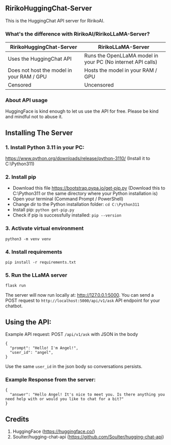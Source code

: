 ## RirikoHuggingChat-Server

This is the HuggingChat API server for RirikoAI.

### What's the difference with RirikoAI/RirikoLLaMA-Server?

| RirikoHuggingChat-Server                  | RirikoLLaMA-Server                                          |
|-------------------------------------------|-------------------------------------------------------------|
| Uses the HuggingChat API                  | Runs the OpenLLaMA model in your PC (No internet API calls) |
| Does not host the model in your RAM / GPU | Hosts the model in your RAM / GPU                           |
| Censored                                  | Uncensored                                                  |

### About API usage

HuggingFace is kind enough to let us use the API for free. Please be kind and mindful not to abuse it.

## Installing The Server

### 1. Install Python 3.11 in your PC:

https://www.python.org/downloads/release/python-3110/ (Install it to C:\Python311)

### 2. Install pip

- Download this file https://bootstrap.pypa.io/get-pip.py (Download this to C:\Python311 or the
  same directory where your Python installation is)
- Open your terminal (Command Prompt / PowerShell)
- Change dir to the Python installation folder: `cd C:\Python311`
- Install pip: `python get-pip.py`
- Check if pip is successfully installed: `pip --version`

### 3. Activate virtual environment

```python3 -m venv venv```

### 4. Install requirements

```pip install -r requirements.txt```

### 5. Run the LLaMA server

```flask run```

The server will now run locally at:  http://127.0.0.1:5000. You can send a POST request to `http://localhost:5000/api/v1/ask` API endpoint for your chatbot.

## Using the API:

Example API request: POST `/api/v1/ask` with JSON in the body

```json5
{
  "prompt": "Hello! I'm Angel!",
  "user_id": "angel",
}
```
Use the same `user_id` in the json body so conversations persists.

### Example Response from the server:

```json5
{
  "answer": "Hello Angel! It's nice to meet you. Is there anything you need help with or would you like to chat for a bit?"
}
```

## Credits
1. HuggingFace (https://huggingface.co/)
2. Soulter/hugging-chat-api (https://github.com/Soulter/hugging-chat-api)